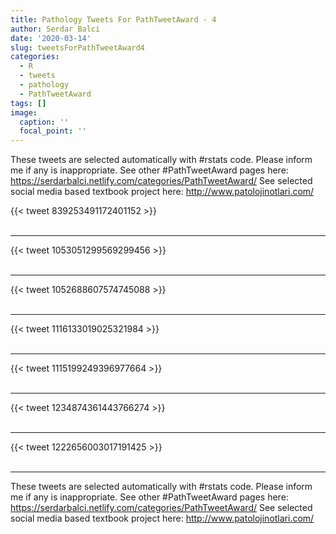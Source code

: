 ```yaml
---
title: Pathology Tweets For PathTweetAward - 4
author: Serdar Balci
date: '2020-03-14'
slug: tweetsForPathTweetAward4
categories:
  - R
  - tweets
  - pathology
  - PathTweetAward
tags: []
image:
  caption: ''
  focal_point: ''
---
```



These tweets are selected automatically with #rstats code. Please inform me if any is inappropriate.
See other #PathTweetAward pages here: https://serdarbalci.netlify.com/categories/PathTweetAward/ 
See selected social media based textbook project here: http://www.patolojinotlari.com/

{{< tweet 839253491172401152 >}}
<br>
<br>
<hr>
{{< tweet 1053051299569299456 >}}
<br>
<br>
<hr>
{{< tweet 1052688607574745088 >}}
<br>
<br>
<hr>
{{< tweet 1116133019025321984 >}}
<br>
<br>
<hr>
{{< tweet 1115199249396977664 >}}
<br>
<br>
<hr>
{{< tweet 1234874361443766274 >}}
<br>
<br>
<hr>
{{< tweet 1222656003017191425 >}}
<br>
<br>
<hr>


These tweets are selected automatically with #rstats code. Please inform me if any is inappropriate.
See other #PathTweetAward pages here: https://serdarbalci.netlify.com/categories/PathTweetAward/ 
See selected social media based textbook project here: http://www.patolojinotlari.com/
